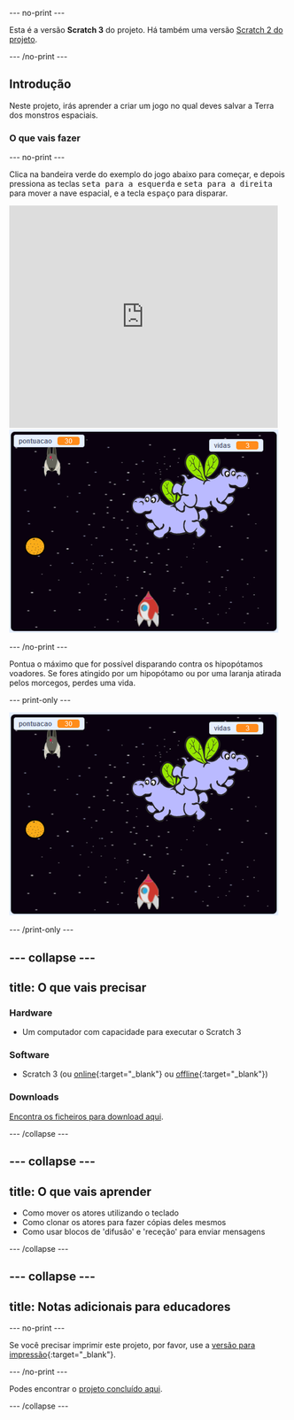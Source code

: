 --- no-print ---

Esta é a versão **Scratch 3** do projeto. Há também uma versão [Scratch 2 do projeto](https://projects.raspberrypi.org/en/projects/clone-wars-scratch2).

--- /no-print ---

## Introdução

Neste projeto, irás aprender a criar um jogo no qual deves salvar a Terra dos monstros espaciais.

### O que vais fazer

--- no-print ---

Clica na bandeira verde do exemplo do jogo abaixo para começar, e depois pressiona as teclas <kbd>seta para a esquerda</kbd> e <kbd>seta para a direita</kbd> para mover a nave espacial, e a tecla <kbd>espaço</kbd> para disparar.

<div class="scratch-preview">
  <iframe allowtransparency="true" width="485" height="402" src="https://scratch.mit.edu/projects/embed/380128689/?autostart=false" frameborder="0" scrolling="no"></iframe>
  <img src="images/showcase.png">
</div>

--- /no-print ---

Pontua o máximo que for possível disparando contra os hipopótamos voadores. Se fores atingido por um hipopótamo ou por uma laranja atirada pelos morcegos, perdes uma vida.

--- print-only ---

![descrição](images/showcase.png)

--- /print-only ---

--- collapse ---
---
title: O que vais precisar
---
### Hardware

+ Um computador com capacidade para executar o Scratch 3

### Software

+ Scratch 3 (ou [online](https://rpf.io/scratchon){:target="_blank"} ou [offline](https://rpf.io/scratchoff){:target="_blank"})

### Downloads

[Encontra os ficheiros para download aqui](https://rpf.io/p/pt-PT/clone-wars-go).

--- /collapse ---

--- collapse ---
---
title: O que vais aprender
---
+ Como mover os atores utilizando o teclado
+ Como clonar os atores para fazer cópias deles mesmos
+ Como usar blocos de 'difusão' e 'receção' para enviar mensagens

--- /collapse ---

--- collapse ---
---
title: Notas adicionais para educadores
---
--- no-print ---

Se você precisar imprimir este projeto, por favor, use a [versão para impressão](https://projects.raspberrypi.org/pt-PT/projects/clone-wars/print){:target="_blank"}.

--- /no-print ---

Podes encontrar o [projeto concluído aqui](https://rpf.io/p/pt-PT/clone-wars-get).

--- /collapse ---